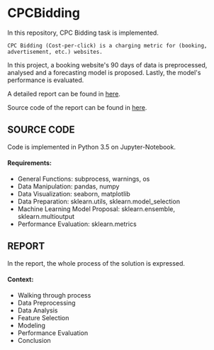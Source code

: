 # CPCBidding

In this repository, CPC Bidding task is implemented. 

    CPC Bidding (Cost-per-click) is a charging metric for (booking, advertisement, etc.) websites. 
    
In this project, a booking website's 90 days of data is preprocessed, analysed and a forecasting model is proposed. Lastly, the model's performance is evaluated. 

A detailed report can be found in [here](REPORT.md).

Source code of the report can be found in [here](Code.ipynb).

## SOURCE CODE
Code is implemented in Python 3.5 on Jupyter-Notebook.

#### Requirements: 
- General Functions: subprocess, warnings, os
- Data Manipulation: pandas, numpy
- Data Visualization: seaborn, matplotlib
- Data Preparation: sklearn.utils, sklearn.model_selection
- Machine Learning Model Proposal: sklearn.ensemble, sklearn.multioutput
- Performance Evaluation: sklearn.metrics

## REPORT
In the report, the whole process of the solution is expressed.

#### Context:
- Walking through process
- Data Preprocessing 
- Data Analysis
- Feature Selection
- Modeling
- Performance Evaluation
- Conclusion
